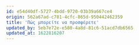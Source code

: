 ```yaml
---
id: e54d40df-5727-4bdd-9720-03b39a667ce4
origin: 562a67ad-c781-4cfc-865d-950442462359
title: 'Πώς μπορείτε να προσφέρετε'
updated_by: 5eb7e72e-e580-4a8d-81c6-51acd7db6565
updated_at: 1622816207
---
```

